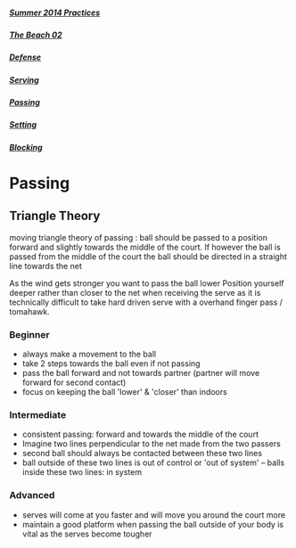 ##### [Summer 2014 Practices](https://github.com/nvitas/beach-vball/blob/master/practice-2014.md) 
##### [The Beach 02](https://github.com/nvitas/beach-vball/blob/master/02.md)
##### [Defense](https://github.com/nvitas/beach-vball/blob/master/defense.md)
##### [Serving](https://github.com/nvitas/beach-vball/blob/master/serving.md)
##### [Passing](https://github.com/nvitas/beach-vball/blob/master/passing.md)
##### [Setting](https://github.com/nvitas/beach-vball/blob/master/setting.md)
##### [Blocking](https://github.com/nvitas/beach-vball/blob/master/blocking.md)

# Passing
## Triangle Theory
moving triangle theory of passing : ball should be passed to a position forward and slightly towards the middle of the court. If however the ball is passed from the middle of the court the ball should be directed in a straight line towards the net

As the wind gets stronger you want to pass the ball lower
Position yourself deeper rather than closer to the net when receiving the serve as it is technically difficult to take hard driven serve with a overhand finger pass / tomahawk.

### Beginner

- always make a movement to the ball
- take 2 steps towards the ball even if not passing
- pass the ball forward and not towards partner (partner will move forward for second contact)
- focus on keeping the ball 'lower' & 'closer' than indoors

### Intermediate

- consistent passing: forward and towards the middle of the court
- Imagine two lines perpendicular to the net made from the two passers
- second ball should always be contacted between these two lines
- ball outside of these two lines is out of control or 'out of system' – balls inside these two lines: in system

### Advanced

- serves will come at you faster and will move you around the court more
- maintain a good platform when passing the ball outside of your body is vital as the serves become tougher


